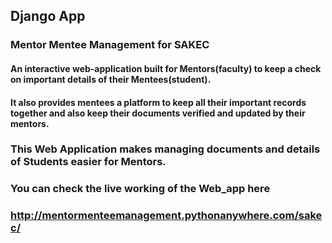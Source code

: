 ## Django App

### Mentor Mentee Management for SAKEC

#### An interactive web-application built for Mentors(faculty) to keep a check on important details of their Mentees(student).

#### It also provides mentees a platform to keep all their important records together and also keep their documents verified and updated by their mentors.

### This Web Application makes managing documents and details of Students easier for Mentors.

### You can check the live working of the Web_app here

### http://mentormenteemanagement.pythonanywhere.com/sakec/
